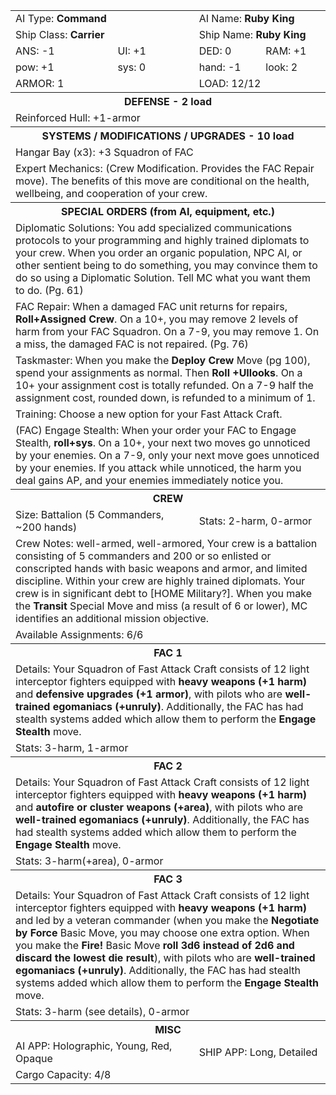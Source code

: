 <table>
    <tbody>
		<tr>
			<td colspan=2>AI Type: <b>Command</b></td>
            <td colspan=2>AI Name: <b>Ruby King</b></td>
        </tr>
		<tr>
			<td colspan=2>Ship Class: <b>Carrier</b></td>
            <td colspan=2>Ship Name: <b>Ruby King</b></td>
        </tr>
		<tr>
			<td>ANS: -1</td>
			<td>UI: +1</td>
			<td>DED: 0</td>
			<td>RAM: +1</td>
        </tr>
		<tr>
			<td>pow: +1</td>
			<td>sys: 0</td>
			<td>hand: -1</td>
			<td>look: 2</td>
        </tr>
		<tr>
			<td  colspan=2>ARMOR: 1</td>
			<td  colspan=2>LOAD: 12/12</td>
        </tr>
        <tr>
            <th hidden=true colspan=4>OFFENSE - 0 load</th>
        </tr>
        <tr>
            <th colspan=4>DEFENSE - 2 load</th>
        </tr>
		<tr>
			<td colspan=4>Reinforced Hull: +1-armor</td>
        </tr>
		<tr>
            <th colspan=4>SYSTEMS / MODIFICATIONS / UPGRADES - 10 load</th>
        </tr>
		<tr>
			<td colspan=4>Hangar Bay (x3): +3 Squadron of FAC</td>
        </tr>
		<tr>
			<td colspan=4>Expert Mechanics: (Crew Modification. Provides the FAC Repair move). The benefits of this move are conditional on the health, wellbeing, and cooperation of your crew.</td>
        </tr>
		<tr>
            <th colspan=4>SPECIAL ORDERS (from AI, equipment, etc.)</th>
        </tr>
		<tr rowspan=2>
			<td colspan=4>Diplomatic Solutions: You add specialized communications protocols to your programming and highly trained diplomats to your crew. When you order an organic population, NPC AI, or other sentient being to do something, you may convince them to do so using a Diplomatic Solution. Tell MC what you want them to do. (Pg. 61)</td>
        </tr>
		<tr rowspan=2>
			<td colspan=4>FAC Repair: When a damaged FAC unit returns for repairs, <b>Roll+Assigned Crew</b>. On a 10+, you may remove 2 levels of harm from your FAC Squadron. On a 7-9, you may remove 1. On a miss, the damaged FAC is not repaired. (Pg. 76)</td>
        </tr>
		<tr>
			<td colspan=4>Taskmaster: When you make the <b>Deploy Crew</b> Move (pg 100), spend your assignments as normal. Then <b>Roll +UIlooks</b>. On a 10+ your assignment cost is totally refunded. On a 7-9 half the assignment cost, rounded down, is refunded to a minimum of 1.</td>
        </tr>
		<tr>
			<td colspan=4>Training: Choose a new option for your Fast Attack Craft.</td>
        </tr>
		<tr>
			<td colspan=4>(FAC) Engage Stealth: When your order your FAC to Engage Stealth, <b>roll+sys</b>. On a 10+, your next two moves go unnoticed by your enemies. On a 7-9, only your next move goes unnoticed by your enemies. If you attack while unnoticed, the harm you deal gains AP, and your enemies immediately notice you.</td>
        </tr>
		<tr>
            <th colspan=4>CREW</th>
        </tr>
		<tr>
			<td colspan=2>Size: Battalion (5 Commanders, ~200 hands)</td>
            <td colspan=2>Stats: 2-harm, 0-armor</td>
        </tr>
		<tr>
			<td colspan=4>Crew Notes: well-armed, well-armored, Your crew is a battalion consisting of 5 commanders and 200 or so enlisted or conscripted hands with basic weapons and armor, and limited discipline. Within your crew are highly trained diplomats.  Your crew is in significant debt to [HOME Military?]. When you make the <b>Transit</b> Special Move and miss (a result of 6 or lower), MC identifies an additional mission objective.</td>
        </tr>
		<tr>
			<td colspan=4>Available Assignments: 6/6</td>
        </tr>
		<tr>
			<th colspan=4>FAC 1</th>
		</tr>
		<tr>
			<td colspan=4>Details: Your Squadron of Fast Attack Craft consists of 12 light interceptor fighters equipped with <b>heavy weapons (+1 harm)</b> and <b>defensive upgrades (+1 armor)</b>, with pilots who are <b>well-trained egomaniacs (+unruly)</b>. Additionally, the FAC has had stealth systems added which allow them to perform the <b>Engage Stealth</b> move.</td>
		</tr>
		<tr>
			<td colspan=4>Stats: 3-harm, 1-armor</td>
		</tr>
		<tr>
			<th colspan=4>FAC 2</th>
		</tr>
		<tr>
			<td colspan=4>Details: Your Squadron of Fast Attack Craft consists of 12 light interceptor fighters equipped with <b>heavy weapons (+1 harm)</b> and <b>autofire or cluster weapons (+area)</b>, with pilots who are <b>well-trained egomaniacs (+unruly)</b>. Additionally, the FAC has had stealth systems added which allow them to perform the <b>Engage Stealth</b> move.</td>
		</tr>
		<tr>
			<td colspan=4>Stats: 3-harm(+area), 0-armor</td>
		</tr>
		<tr>
			<th colspan=4>FAC 3</th>
		</tr>
		<tr>
			<td colspan=4>Details: Your Squadron of Fast Attack Craft consists of 12 light interceptor fighters equipped with <b>heavy weapons (+1 harm)</b> and led by a veteran commander (when you make the <b>Negotiate by Force</b> Basic Move, you may choose one extra option. When you make the <b>Fire!</b> Basic Move <b>roll 3d6 instead of 2d6 and discard the lowest die result</b>), with pilots who are <b>well-trained egomaniacs (+unruly)</b>. Additionally, the FAC has had stealth systems added which allow them to perform the <b>Engage Stealth</b> move.</td>
		</tr>
		<tr>
			<td colspan=4>Stats: 3-harm (see details), 0-armor</td>
		</tr>
		<tr>
            <th colspan=4>MISC</th>
        </tr>
		<tr>
			<td colspan=2>AI APP: Holographic, Young, Red, Opaque</td>
            <td colspan=2>SHIP APP: Long, Detailed</td>
        </tr>
		<tr>
			<td colspan=4>Cargo Capacity: 4/8</td>
        </tr>
    </tbody>
</table>